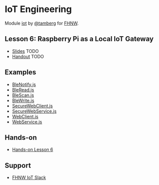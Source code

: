# IoT Engineering
Module [iot](https://www.fhnw.ch/de/studium/module/9280188) by [@tamberg](https://twitter.com/tamberg) for [FHNW](https://www.fhnw.ch/).

## Lesson 6: Raspberry Pi as a Local IoT Gateway
- [Slides](http://www.tamberg.org/fhnw/2019/IoT06RaspberryPiGateway.pdf) TODO
- [Handout](http://www.tamberg.org/fhnw/2019/IoT06RaspberryPiGatewayHandout.pdf) TODO

## Examples
- [BleNotify.js](Nodejs/BleNotify.js)
- [BleRead.js](Nodejs/BleRead.js)
- [BleScan.js](Nodejs/BleScan.js)
- [BleWrite.js](Nodejs/BleWrite.js)
- [SecureWebClient.js](Nodejs/SecureWebClient.js)
- [SecureWebService.js](Nodejs/SecureWebService.js)
- [WebClient.js](Nodejs/WebClient.js)
- [WebService.js](Nodejs/WebService.js)

## Hands-on
- [Hands-on Lesson 6](../../../../fhnw-iot-work-06/blob/master/README.md)

## Support
- [FHNW IoT Slack](https://fhnw-iot.slack.com/)
